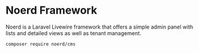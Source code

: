 # Noerd Framework

Noerd is a Laravel Livewire framework that offers a simple admin panel with lists and detailed views as well as tenant management.


```
composer require noerd/cms
```


